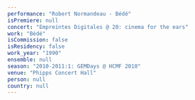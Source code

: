 ```yaml
---
performance: "Robert Normandeau - Bédé"
isPremiere: null
concert: "Empreintes Digitales @ 20: cinema for the ears"
work: "Bédé"
isCommission: false
isResidency: false
work_year: "1990"
ensemble: null
season: "2010-2011:1: GEMDays @ HCMF 2010"
venue: "Phipps Concert Hall"
person: null
country: null
---
```


